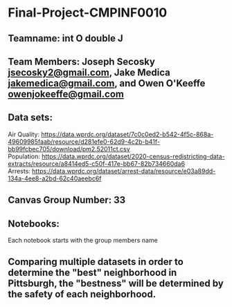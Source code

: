 # Final-Project-CMPINF0010
## Teamname: int O double J
## Team Members: Joseph Secosky jsecosky2@gmail.com, Jake Medica jakemedica@gmail.com, and Owen O'Keeffe owenjokeeffe@gmail.com
## Data sets: 
Air Quality: https://data.wprdc.org/dataset/7c0c0ed2-b542-4f5c-868a-49609985faab/resource/d281efe0-62d9-4c2b-b41f-bb99fcbec705/download/pm2.52011ct.csv  
Population: https://data.wprdc.org/dataset/2020-census-redistricting-data-extracts/resource/a8414ed5-c50f-417e-bb67-82b734660da6  
Arrests: https://data.wprdc.org/dataset/arrest-data/resource/e03a89dd-134a-4ee8-a2bd-62c40aeebc6f  
## Canvas Group Number: 33
## Notebooks:
Each notebook starts with the group members name  
## Comparing multiple datasets in order to determine the "best" neighborhood in Pittsburgh, the "bestness" will be determined by the safety of each neighborhood.
